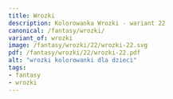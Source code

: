 ```yaml
---
title: Wrozki
description: Kolorowanka Wrozki - wariant 22
canonical: /fantasy/wrozki/
variant_of: wrozki
image: /fantasy/wrozki/22/wrozki-22.svg
pdf: /fantasy/wrozki/22/wrozki-22.pdf
alt: "wrozki kolorowanki dla dzieci"
tags:
- fantasy
- wrozki
---
```

